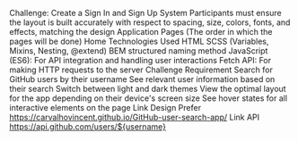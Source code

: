 Challenge: Create a Sign In and Sign Up System
Participants must ensure the layout is built accurately with respect to spacing, size, colors, fonts, and effects, matching the design
Application Pages (The order in which the pages will be done)
Home
Technologies Used
HTML
SCSS (Variables, Mixins, Nesting, @extend)
BEM structured naming method
JavaScript (ES6): For API integration and handling user interactions
Fetch API: For making HTTP requests to the server
Challenge Requirement
Search for GitHub users by their username
See relevant user information based on their search
Switch between light and dark themes
View the optimal layout for the app depending on their device's screen size
See hover states for all interactive elements on the page
Link Design Prefer
https://carvalhovincent.github.io/GitHub-user-search-app/
Link API
https://api.github.com/users/${username}
